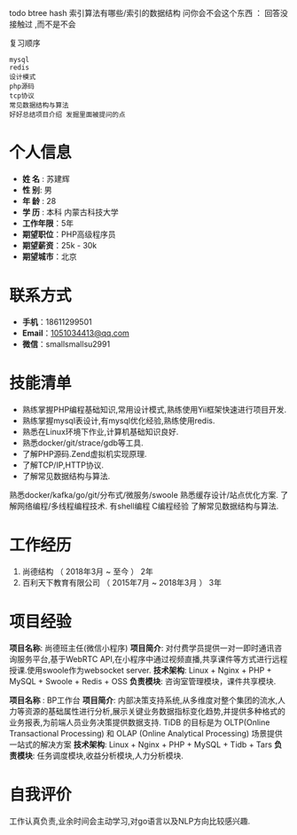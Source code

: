 
todo btree hash 索引算法有哪些/索引的数据结构
问你会不会这个东西 ：
    回答没接触过 ,而不是不会
    
复习顺序

    mysql 
    redis    
    设计模式
    php源码
    tcp协议
    常见数据结构与算法
    好好总结项目介绍 发掘里面被提问的点
    
# 个人信息

 - **姓       名** : 苏建辉
 - **性       别**:  男
 - **年      龄** : 28
 - **学       历** : 本科 内蒙古科技大学
 - **工作年限**：5年
 - **期望职位**：PHP高级程序员
 - **期望薪资**：25k - 30k
 - **期望城市**：北京

# 联系方式
- **手机**：18611299501
- **Email**：1051034413@qq.com
- **微信**：smallsmallsu2991

# 技能清单

-  熟练掌握PHP编程基础知识,常用设计模式,熟练使用Yii框架快速进行项目开发.
-  熟练掌握mysql表设计,有mysql优化经验,熟练使用redis.
-  熟悉在Linux环境下作业,计算机基础知识良好.
-  熟悉docker/git/strace/gdb等工具.
-  了解PHP源码.Zend虚拟机实现原理.
-  了解TCP/IP,HTTP协议.
-  了解常见数据结构与算法.


熟悉docker/kafka/go/git/分布式/微服务/swoole
熟悉缓存设计/站点优化方案.
了解网络编程/多线程编程技术.
有shell编程 C编程经验
了解常见数据结构与算法.
 

# 工作经历

1. 尚德结构 （ 2018年3月 ~ 至今 ）  2年
2. 百利天下教育有限公司 （ 2015年7月 ~ 2018年3月 ） 3年

# 项目经验

**项目名称**: 尚德班主任(微信小程序)
**项目简介**: 对付费学员提供一对一即时通讯咨询服务平台,基于WebRTC API,在小程序中通过视频直播,共享课件等方式进行远程授课.使用swoole作为websocket server.
**技术架构**: Linux + Nginx + PHP + MySQL + Swoole + Redis + OSS
**负责模块**: 咨询室管理模块，课件共享模块.

**项目名称** : BP工作台
**项目简介**: 内部决策支持系统,从多维度对整个集团的流水,人力等资源的基础属性进行分析,展示关键业务数据指标变化趋势,并提供多种格式的业务报表,为前端人员业务决策提供数据支持.
            TiDB 的目标是为 OLTP(Online Transactional Processing) 和 OLAP (Online Analytical Processing) 场景提供一站式的解决方案
**技术架构**: Linux + Nginx + PHP + MySQL + Tidb + Tars
**负责模块**: 任务调度模块,收益分析模块,人力分析模块.

# 自我评价

工作认真负责,业余时间会主动学习,对go语言以及NLP方向比较感兴趣.
    

